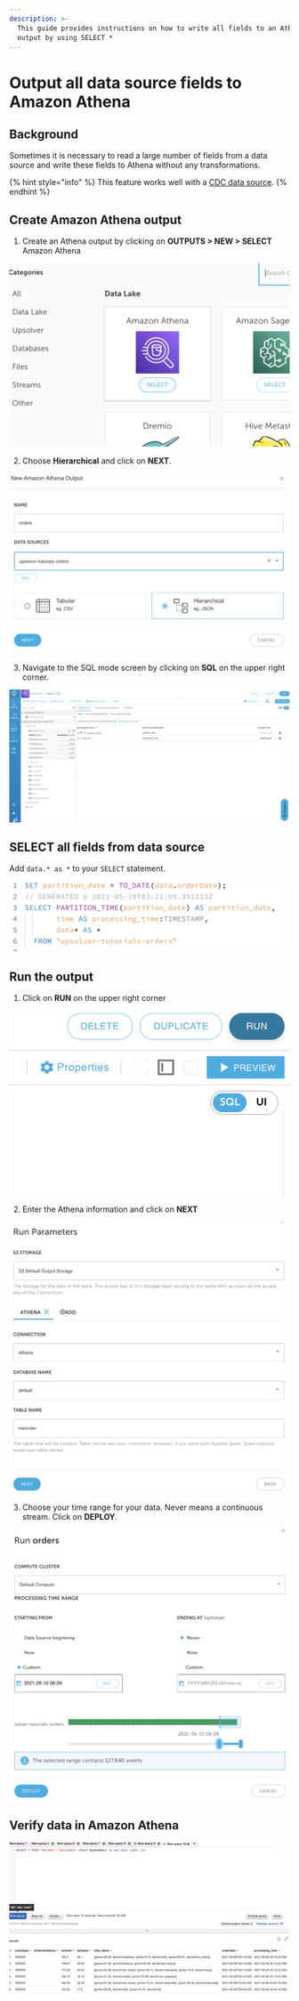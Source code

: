 ```yaml
---
description: >-
  This guide provides instructions on how to write all fields to an Athena
  output by using SELECT *
---
```


# Output all data source fields to Amazon Athena

## Background

Sometimes it is necessary to read a large number of fields from a data source and write these fields to Athena without any transformations.

{% hint style="info" %}
This feature works well with a [CDC data source](../../../../connecting-data-sources/cdc-data-sources-debezium/mysql-cdc-data-source.md).
{% endhint %}

## Create Amazon Athena output

1. Create an Athena output by clicking on **OUTPUTS &gt; NEW &gt; SELECT** Amazon Athena

![](../../../../.gitbook/assets/image%20%28255%29.png)

2. Choose **Hierarchical** and click on **NEXT**.

![](../../../../.gitbook/assets/image%20%28260%29.png)

3. Navigate to the SQL mode screen by clicking on **SQL** on the upper right corner.

![](../../../../.gitbook/assets/bi6z9gps7m.gif)

## SELECT all fields from data source

Add `data.* as *` to your `SELECT` statement.

![](../../../../.gitbook/assets/image%20%28258%29.png)

## Run the output

1. Click on **RUN** on the upper right corner

![](../../../../.gitbook/assets/image%20%28262%29.png)

2. Enter the Athena information and click on **NEXT**

![](../../../../.gitbook/assets/image%20%28256%29.png)

3. Choose your time range for your data. Never means a continuous stream. Click on **DEPLOY**.

![](../../../../.gitbook/assets/image%20%28261%29.png)

## Verify data in Amazon Athena

![](../../../../.gitbook/assets/image%20%28263%29.png)

